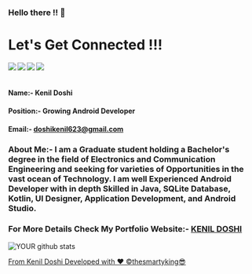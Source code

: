 ### Hello there !! 👋

<!--
**thesmartyking/thesmartyking** is a ✨ _special_ ✨ repository because its `README.md` (this file) appears on your GitHub profile.

Here are some ideas to get you started:

- 🔭 I’m currently working on ...
- 🌱 I’m currently learning ...
- 👯 I’m looking to collaborate on ...
- 🤔 I’m looking for help with ...
- 💬 Ask me about ...
- 📫 How to reach me: ...
- 😄 Pronouns: ...
- ⚡ Fun fact: ...
-->

# Let's Get Connected !!!

<a href=https://www.facebook.com/kenildoshi19> <img align="left" src="https://img.icons8.com/color/48/000000/facebook-new.png"></img></a>

<!--<a href=https://www.facebook.com/kenildoshi19> <img align="left" src="https://tenor.com/view/facebook-gif-9067242"></img></a> -->

<a href=https://www.instagram.com/the_smarty_king> <img align="left" src="https://img.icons8.com/color/48/000000/instagram-new.png"></img></a>

<!--<a href=https://www.instagram.com/the_smarty_king > <img align="left" src="https://img.icons8.com/color/48/000000/instagram-new.png"></img></a>-->

<a href=https://www.linkedin.com/in/kenil-doshi-98224617b> <img align="left" src="https://img.icons8.com/color/48/000000/linkedin.png"></img></a>

<a href=https://twitter.com/kdsmarty19> <img align="left" src="https://img.icons8.com/color/48/000000/twitter.png"></img></a>

<!-- <a href=https://thesmartyking.github.io> <img align="left" src="https://cdn.onlinewebfonts.com/svg/img_529063.png" width="40" height="40"></img></a> --><br><br>

#### Name:- Kenil Doshi

#### Position:- Growing Android Developer

#### Email:- doshikenil623@gmail.com

#### <h3>About Me:- I am a Graduate student holding a Bachelor's degree in the field of Electronics and Communication Engineering and seeking for varieties of Opportunities in the vast ocean of Technology. I am well Experienced Android Developer with in depth Skilled in Java, SQLite Database, Kotlin, UI Designer, Application Development, and Android Studio. </h3>

#### <h3>For More Details Check My Portfolio Website:- [**KENIL DOSHI**](https://thesmartyking.github.io) </h3>

<!--# Work Experience

<ul>
<li><h3> Company Name:- Einfochips - (An Arrow Company) </h3> 
  <h4> Work Role:- Trainee Engineer As Android Developer</h4> 
  <h4> From:- 2020-01 to Present</h4> 
</li></ul>
-->
<!--
# Projects

<ul>
<li> <h4>Project Name : Buildportfolio</h4> 
<h4> Project Description : With BuildPorfolio there is no further need for any customization to be made by the user. Other website's alteration of the HTML & CSS is to be done by the user while with BuildPortfolio.</h4> 
<h4>  From : 2020-05</h4> 
 <h4>  to :2020-06</h4> 
<h4>  Github Link :https://github.com/DevanshuBrahmbhatt/Build_portfolio</h4> 
<h4>  Website Link :https://www.buildportfolio.in/#/</h4> 
 </li></ul>
 -->
<!--
# Technical Skills
 
- **Basic Skills**:- HTML, MS-OFFICE, Basic Website Designing.<br>
- **Hardware Modeling language**:- Verilog HDL<br>
- Assembly Language of 8051 Microcontroller.<br>
- **Tools**:- Multisim, Proteus, Quartus II, LT Spice XVII, SCILAB, Keil uVision, S51 Simulator, Microwind, MATLAB, DOSBox, CodeBlocks, Arduino, Android Studio.<br>
- **Programming Language**:- C, C++, Java (Basic), Kotlin (Basic), Python (Basic).

-->


![YOUR github stats](https://github-readme-stats.vercel.app/api?username=thesmartyking)

[From Kenil Doshi Developed with ❤ ©️thesmartyking😎](https://github.com/thesmartyking)

